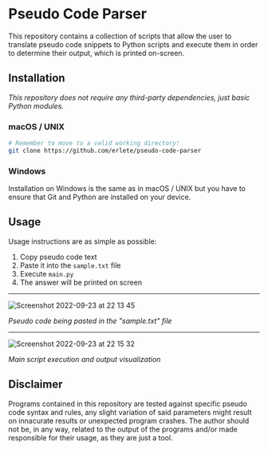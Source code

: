 # Pseudo Code Parser

This repository contains a collection of scripts that allow the user to translate pseudo code snippets to Python scripts and execute them in order to determine their output, which is printed on-screen.

## Installation

_This repository does not require any third-party dependencies, just basic Python modules._

### macOS / UNIX

```bash
# Remember to move to a valid working directory!
git clone https://github.com/erlete/pseudo-code-parser
```

### Windows

Installation on Windows is the same as in macOS / UNIX but you have to ensure that Git and Python are installed on your device.

## Usage

Usage instructions are as simple as possible:

1. Copy pseudo code text
2. Paste it into the `sample.txt` file
3. Execute `main.py`
4. The answer will be printed on screen

---

![Screenshot 2022-09-23 at 22 13 45](https://user-images.githubusercontent.com/76848729/192049689-bd9dcd40-4ce4-4aa9-8532-5be43fa4eed4.png)

_Pseudo code being pasted in the "sample.txt" file_

---

![Screenshot 2022-09-23 at 22 15 32](https://user-images.githubusercontent.com/76848729/192049865-e7665fdc-29eb-4919-9bc4-89e76bdc0588.png)

_Main script execution and output visualization_

## Disclaimer

Programs contained in this repository are tested against specific pseudo code syntax and rules, any slight variation of said parameters might result on innacurate results or unexpected program crashes. The author should not be, in any way, related to the output of the programs and/or made responsible for their usage, as they are just a tool.

